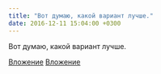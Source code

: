 ```yaml
---
title: "Вот думаю, какой вариант лучше."
date: 2016-12-11 15:04:00 +0300
---
```


Вот думаю, какой вариант лучше.


[Вложение](https://vk.com/photo41076938_456239281)
[Вложение](https://vk.com/photo41076938_456239280)
